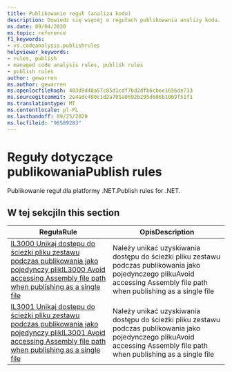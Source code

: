 ```yaml
---
title: Publikowanie reguł (analiza kodu)
description: Dowiedz się więcej o regułach publikowania analizy kodu.
ms.date: 09/04/2020
ms.topic: reference
f1_keywords:
- vs.codeanalysis.publishrules
helpviewer_keywords:
- rules, publish
- managed code analysis rules, publish rules
- publish rules
author: gewarren
ms.author: gewarren
ms.openlocfilehash: 403d9d48a57c85d1cdf7bd2dfb6cbee1656de733
ms.sourcegitcommit: 2e4adc490c1d2a705a0592b295d606b10b9f51f1
ms.translationtype: MT
ms.contentlocale: pl-PL
ms.lasthandoff: 09/25/2020
ms.locfileid: "96589283"
---
```

# <a name="publish-rules"></a><span data-ttu-id="d1c8e-103">Reguły dotyczące publikowania</span><span class="sxs-lookup"><span data-stu-id="d1c8e-103">Publish rules</span></span>

<span data-ttu-id="d1c8e-104">Publikowanie reguł dla platformy .NET.</span><span class="sxs-lookup"><span data-stu-id="d1c8e-104">Publish rules for .NET.</span></span>

## <a name="in-this-section"></a><span data-ttu-id="d1c8e-105">W tej sekcji</span><span class="sxs-lookup"><span data-stu-id="d1c8e-105">In this section</span></span>

|<span data-ttu-id="d1c8e-106">Reguła</span><span class="sxs-lookup"><span data-stu-id="d1c8e-106">Rule</span></span>|<span data-ttu-id="d1c8e-107">Opis</span><span class="sxs-lookup"><span data-stu-id="d1c8e-107">Description</span></span>|
|----------|-----------------|
|[<span data-ttu-id="d1c8e-108">IL3000 Unikaj dostępu do ścieżki pliku zestawu podczas publikowania jako pojedynczy plik</span><span class="sxs-lookup"><span data-stu-id="d1c8e-108">IL3000 Avoid accessing Assembly file path when publishing as a single file</span></span>](il3000.md)|<span data-ttu-id="d1c8e-109">Należy unikać uzyskiwania dostępu do ścieżki pliku zestawu podczas publikowania jako pojedynczego pliku</span><span class="sxs-lookup"><span data-stu-id="d1c8e-109">Avoid accessing Assembly file path when publishing as a single file</span></span>|
|[<span data-ttu-id="d1c8e-110">IL3001 Unikaj dostępu do ścieżki pliku zestawu podczas publikowania jako pojedynczy plik</span><span class="sxs-lookup"><span data-stu-id="d1c8e-110">IL3001 Avoid accessing Assembly file path when publishing as a single file</span></span>](il3001.md)|<span data-ttu-id="d1c8e-111">Należy unikać uzyskiwania dostępu do ścieżki pliku zestawu podczas publikowania jako pojedynczego pliku</span><span class="sxs-lookup"><span data-stu-id="d1c8e-111">Avoid accessing Assembly file path when publishing as a single file</span></span>|
